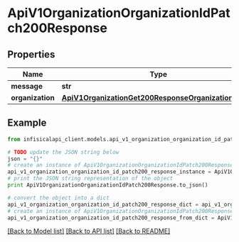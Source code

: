 # ApiV1OrganizationOrganizationIdPatch200Response


## Properties
Name | Type | Description | Notes
------------ | ------------- | ------------- | -------------
**message** | **str** |  | 
**organization** | [**ApiV1OrganizationGet200ResponseOrganizationsInner**](ApiV1OrganizationGet200ResponseOrganizationsInner.md) |  | 

## Example

```python
from infisicalapi_client.models.api_v1_organization_organization_id_patch200_response import ApiV1OrganizationOrganizationIdPatch200Response

# TODO update the JSON string below
json = "{}"
# create an instance of ApiV1OrganizationOrganizationIdPatch200Response from a JSON string
api_v1_organization_organization_id_patch200_response_instance = ApiV1OrganizationOrganizationIdPatch200Response.from_json(json)
# print the JSON string representation of the object
print ApiV1OrganizationOrganizationIdPatch200Response.to_json()

# convert the object into a dict
api_v1_organization_organization_id_patch200_response_dict = api_v1_organization_organization_id_patch200_response_instance.to_dict()
# create an instance of ApiV1OrganizationOrganizationIdPatch200Response from a dict
api_v1_organization_organization_id_patch200_response_from_dict = ApiV1OrganizationOrganizationIdPatch200Response.from_dict(api_v1_organization_organization_id_patch200_response_dict)
```
[[Back to Model list]](../README.md#documentation-for-models) [[Back to API list]](../README.md#documentation-for-api-endpoints) [[Back to README]](../README.md)


